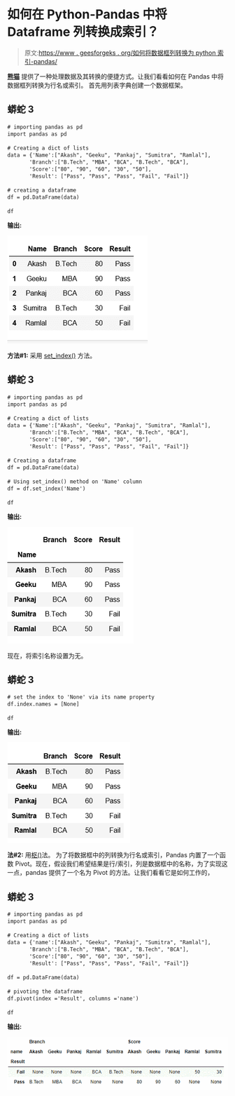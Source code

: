 # 如何在 Python-Pandas 中将 Dataframe 列转换成索引？

> 原文:[https://www . geesforgeks . org/如何将数据框列转换为 python 索引-pandas/](https://www.geeksforgeeks.org/how-to-convert-dataframe-column-into-an-index-in-python-pandas/)

[**熊猫**](https://www.geeksforgeeks.org/introduction-to-pandas-in-python/) 提供了一种处理数据及其转换的便捷方式。让我们看看如何在 Pandas 中将数据框列转换为行名或索引。
首先用列表字典创建一个数据框架。

## 蟒蛇 3

```
# importing pandas as pd
import pandas as pd

# Creating a dict of lists
data = {'Name':["Akash", "Geeku", "Pankaj", "Sumitra", "Ramlal"],
       'Branch':["B.Tech", "MBA", "BCA", "B.Tech", "BCA"],
       'Score':["80", "90", "60", "30", "50"],
       'Result': ["Pass", "Pass", "Pass", "Fail", "Fail"]}

# creating a dataframe
df = pd.DataFrame(data)

df
```

**输出:**

![](img/225b2890c6cfdf45e2b4dea946599f77.png)

**方法#1:** 采用 [set_index()](https://www.geeksforgeeks.org/python-pandas-dataframe-set_index/) 方法。

## 蟒蛇 3

```
# importing pandas as pd
import pandas as pd

# Creating a dict of lists
data = {'Name':["Akash", "Geeku", "Pankaj", "Sumitra", "Ramlal"],
       'Branch':["B.Tech", "MBA", "BCA", "B.Tech", "BCA"],
       'Score':["80", "90", "60", "30", "50"],
       'Result': ["Pass", "Pass", "Pass", "Fail", "Fail"]}

# Creating a dataframe
df = pd.DataFrame(data)

# Using set_index() method on 'Name' column
df = df.set_index('Name')

df
```

**输出:**

![](img/c8769e2bd059c085f5ca5a0fad07cff5.png)

现在，将索引名称设置为无。

## 蟒蛇 3

```
# set the index to 'None' via its name property
df.index.names = [None]

df
```

**输出:**

![](img/0ccb0624cb6ae13ad650bef47543fc3e.png)

**法#2:** 用[枢()](https://www.geeksforgeeks.org/python-pandas-pivot/)法。
为了将数据框中的列转换为行名或索引，Pandas 内置了一个函数 Pivot。现在，假设我们希望结果是行/索引，列是数据框中的名称，为了实现这一点，pandas 提供了一个名为 Pivot 的方法。让我们看看它是如何工作的，

## 蟒蛇 3

```
# importing pandas as pd
import pandas as pd

# Creating a dict of lists
data = {'name':["Akash", "Geeku", "Pankaj", "Sumitra", "Ramlal"],
       'Branch':["B.Tech", "MBA", "BCA", "B.Tech", "BCA"],
       'Score':["80", "90", "60", "30", "50"],
       'Result': ["Pass", "Pass", "Pass", "Fail", "Fail"]}

df = pd.DataFrame(data)

# pivoting the dataframe
df.pivot(index ='Result', columns ='name')

df
```

**输出:**

![](img/d353a4847ee5280c1ffbcf9bfd55bf80.png)